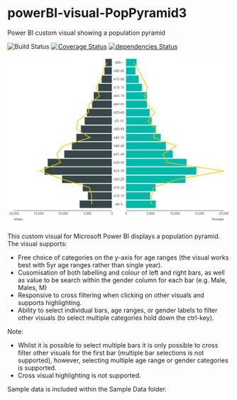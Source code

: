 # powerBI-visual-PopPyramid3
Power BI custom visual showing a population pyramid

![Build Status](https://travis-ci.org/DiaAzul/powerBI-visual-PopPyramid3.svg?branch=Version-1.10.0) [![Coverage Status](https://coveralls.io/repos/github/DiaAzul/powerBI-visual-PopPyramid3/badge.svg?branch=Version-1.10.0)](https://coveralls.io/github/DiaAzul/powerBI-visual-PopPyramid3?branch=Version-1.10.0) [![dependencies Status](https://david-dm.org/diaazul/powerBI-visual-PopPyramid3/status.svg)](https://david-dm.org/diaazul/powerBI-visual-PopPyramid3)


<img src="./assets/populationPyramid.png" width="600" title="Population pyramid chart">

This custom visual for Microsoft Power BI displays a population pyramid. The visual supports:
+ Free choice of categories on the y-axis for age ranges (the visual works best with 5yr age ranges rather than single year).
+ Cusomisation of both labelling and colour of left and right bars, as well as value to be search within the gender column for each bar (e.g. Male, Males, M)
+ Responsive to cross filtering when clicking on other visuals and supports highlighting.
+ Ability to select individual bars, age ranges, or gender labels to filter other visuals (to select multiple categories hold down the ctrl-key).

Note:
+ Whilst it is possible to select multiple bars it is only possible to cross filter other visuals for the first bar (multiple bar selections is not supported), however, selecting multiple age range or gender categories is supported.
+ Cross visual highlighting is not supported.

Sample data is included within the Sample Data folder.
